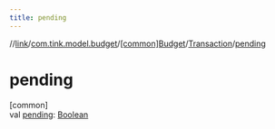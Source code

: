 ```yaml
---
title: pending
---
```

//[link](../../../../index.html)/[com.tink.model.budget](../../index.html)/[[common]Budget](../index.html)/[Transaction](index.html)/[pending](pending.html)



# pending



[common]\
val [pending](pending.html): [Boolean](https://kotlinlang.org/api/latest/jvm/stdlib/kotlin/-boolean/index.html)




